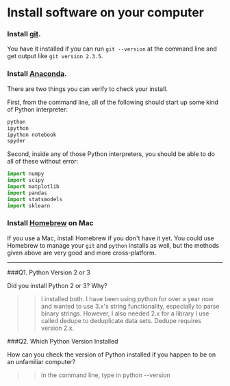 # Install software on your computer


### Install [git](http://git-scm.com/).

You have it installed if you can run `git --version` at the command
line and get output like `git version 2.3.5`.


### Install [Anaconda](http://continuum.io/downloads).

There are two things you can verify to check your install.

First, from the command line, all of the following should start up
some kind of Python interpreter:

```bash
python
ipython
ipython notebook
spyder
```

Second, inside any of those Python interpreters, you should be able to
do all of these without error:

```python
import numpy
import scipy
import matplotlib
import pandas
import statsmodels
import sklearn
```

### Install [Homebrew](http://brew.sh/) on Mac

If you use a Mac, install Homebrew if you don't
have it yet. You could use Homebrew to manage your `git` and `python`
installs as well, but the methods given above are very good and more
cross-platform.

---

###Q1. Python Version 2 or 3

Did you install Python 2 or 3? Why?  

>> I installed both. I have been using python for over a year now and wanted to use 3.x's string functionality, especially to parse binary strings. However, I also needed 2.x for a library I use called dedupe to deduplicate data sets. Dedupe requires version 2.x.

###Q2. Which Python Version Installed   

How can you check the version of Python installed if you happen to be on an unfamiliar computer?

>> in the command line, type in python --version

 


